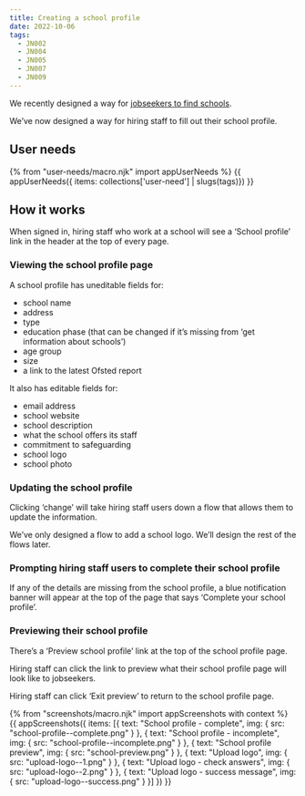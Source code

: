 ```yaml
---
title: Creating a school profile
date: 2022-10-06
tags:
  - JN002
  - JN004
  - JN005
  - JN007
  - JN009
---
```


We recently designed a way for [jobseekers to find schools](/finding-schools).

We’ve now designed a way for hiring staff to fill out their school profile.

## User needs

{% from "user-needs/macro.njk" import appUserNeeds %}
{{ appUserNeeds({ items: collections['user-need'] | slugs(tags)}) }}

## How it works

When signed in, hiring staff who work at a school will see a ‘School profile’ link in the header at the top of every page.
### Viewing the school profile page

A school profile has uneditable fields for:

- school name
- address
- type
- education phase (that can be changed if it’s missing from ‘get information about schools’)
- age group
- size
- a link to the latest Ofsted report

It also has editable fields for:

- email address
- school website
- school description
- what the school offers its staff
- commitment to safeguarding
- school logo
- school photo

### Updating the school profile

Clicking ‘change’ will take hiring staff users down a flow that allows them to update the information.

We’ve only designed a flow to add a school logo. We’ll design the rest of the flows later.
### Prompting hiring staff users to complete their school profile

If any of the details are missing from the school profile, a blue notification banner will appear at the top of the page that says ‘Complete your school profile’.

### Previewing their school profile

There’s a ‘Preview school profile’ link at the top of the school profile page.

Hiring staff can click the link to preview what their school profile page will look like to jobseekers.

Hiring staff can click ‘Exit preview’ to return to the school profile page.

{% from "screenshots/macro.njk" import appScreenshots with context %}
{{ appScreenshots({
  items: [{
    text: "School profile - complete",
    img: { src: "school-profile--complete.png" }
  }, {
    text: "School profile - incomplete",
    img: { src: "school-profile--incomplete.png" }
  }, {
    text: "School profile preview",
    img: { src: "school-preview.png" }
  }, {
    text: "Upload logo",
    img: { src: "upload-logo--1.png" }
  }, {
    text: "Upload logo - check answers",
    img: { src: "upload-logo--2.png" }
  }, {
    text: "Upload logo - success message",
    img: { src: "upload-logo--success.png" }
  }]
}) }}
